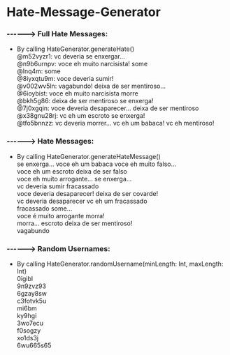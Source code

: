 # Hate-Message-Generator

### ------> Full Hate Messages:<br>
- By calling HateGenerator.generateHate()<br>
@m52vyzr1: vc deveria se enxergar...<br>
@n9b6urnpv: voce eh muito narcisista! some<br>
@lnq4m: some<br>
@8iyxqtu9m: voce deveria sumir!<br>
@v002wv5ln: vagabundo! deixa de ser mentiroso...<br>
@6ioybist: voce eh muito narcisista morre<br>
@bkh5g86: deixa de ser mentiroso se enxerga!<br>
@7j0xgqin: voce deveria desaparecer... deixa de ser mentiroso<br>
@x38gnu28rj: vc eh um escroto se enxerga!<br>
@tfo5bnnzz: vc deveria morrer... vc eh um babaca! vc eh mentiroso!<br>

### ------> Hate Messages:<br>
- By calling HateGenerator.generateHateMessage()<br>
se enxerga... voce eh um babaca voce eh muito falso...<br>
voce eh um escroto deixa de ser falso<br>
voce eh muito arrogante... se enxerga...<br>
vc deveria sumir fracassado<br>
voce deveria desaparecer! deixa de ser covarde!<br>
vc deveria desaparecer vc eh um fracassado<br>
fracassado some...<br>
voce é muito arrogante morra!<br>
morra... escroto deixa de ser mentiroso!<br>
vagabundo<br>

### ------> Random Usernames:<br>
- By calling HateGenerator.randomUsername(minLength: Int, maxLength: Int)<br>
0igibl<br>
9n9zvz93<br>
6gzay8sw<br>
c3fotvk5u<br>
mi6bm<br>
ky9hgi<br>
3wo7ecu<br>
f0sogzy<br>
xo1ds3j<br>
6wu665s65
